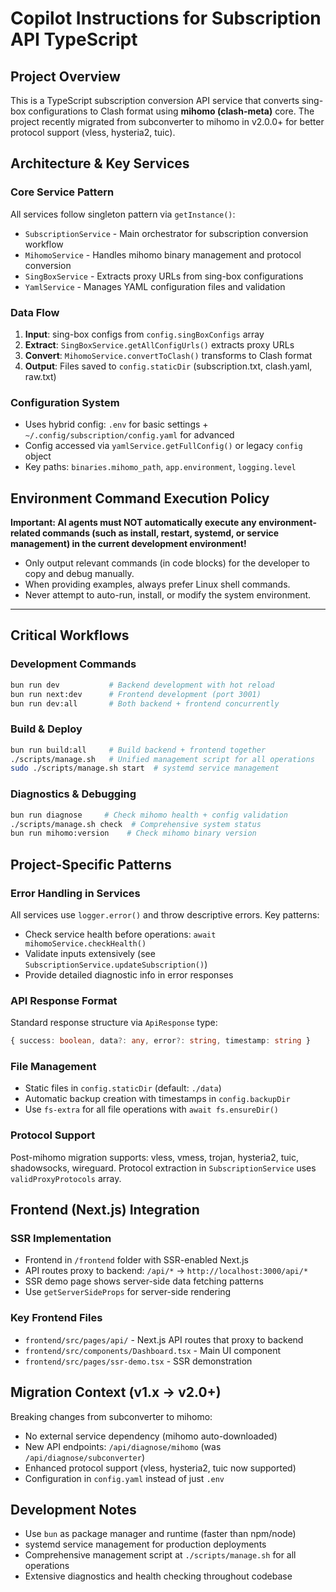 # Copilot Instructions for Subscription API TypeScript

## Project Overview
This is a TypeScript subscription conversion API service that converts sing-box configurations to Clash format using **mihomo (clash-meta)** core. The project recently migrated from subconverter to mihomo in v2.0.0+ for better protocol support (vless, hysteria2, tuic).

## Architecture & Key Services

### Core Service Pattern
All services follow singleton pattern via `getInstance()`:
- `SubscriptionService` - Main orchestrator for subscription conversion workflow
- `MihomoService` - Handles mihomo binary management and protocol conversion  
- `SingBoxService` - Extracts proxy URLs from sing-box configurations
- `YamlService` - Manages YAML configuration files and validation

### Data Flow
1. **Input**: sing-box configs from `config.singBoxConfigs` array
2. **Extract**: `SingBoxService.getAllConfigUrls()` extracts proxy URLs
3. **Convert**: `MihomoService.convertToClash()` transforms to Clash format
4. **Output**: Files saved to `config.staticDir` (subscription.txt, clash.yaml, raw.txt)

### Configuration System
- Uses hybrid config: `.env` for basic settings + `~/.config/subscription/config.yaml` for advanced
- Config accessed via `yamlService.getFullConfig()` or legacy `config` object
- Key paths: `binaries.mihomo_path`, `app.environment`, `logging.level`



## Environment Command Execution Policy

**Important: AI agents must NOT automatically execute any environment-related commands (such as install, restart, systemd, or service management) in the current development environment!**

- Only output relevant commands (in code blocks) for the developer to copy and debug manually.
- When providing examples, always prefer Linux shell commands.
- Never attempt to auto-run, install, or modify the system environment.

---

## Critical Workflows

### Development Commands
```bash
bun run dev           # Backend development with hot reload
bun run next:dev      # Frontend development (port 3001)
bun run dev:all       # Both backend + frontend concurrently
```

### Build & Deploy
```bash
bun run build:all     # Build backend + frontend together
./scripts/manage.sh   # Unified management script for all operations
sudo ./scripts/manage.sh start  # systemd service management
```

### Diagnostics & Debugging
```bash
bun run diagnose     # Check mihomo health + config validation
./scripts/manage.sh check  # Comprehensive system status
bun run mihomo:version    # Check mihomo binary version
```

## Project-Specific Patterns

### Error Handling in Services
All services use `logger.error()` and throw descriptive errors. Key patterns:
- Check service health before operations: `await mihomoService.checkHealth()`
- Validate inputs extensively (see `SubscriptionService.updateSubscription()`)
- Provide detailed diagnostic info in error responses

### API Response Format
Standard response structure via `ApiResponse` type:
```typescript
{ success: boolean, data?: any, error?: string, timestamp: string }
```

### File Management
- Static files in `config.staticDir` (default: `./data`)
- Automatic backup creation with timestamps in `config.backupDir`
- Use `fs-extra` for all file operations with `await fs.ensureDir()`

### Protocol Support
Post-mihomo migration supports: vless, vmess, trojan, hysteria2, tuic, shadowsocks, wireguard.
Protocol extraction in `SubscriptionService` uses `validProxyProtocols` array.

## Frontend (Next.js) Integration

### SSR Implementation
- Frontend in `/frontend` folder with SSR-enabled Next.js
- API routes proxy to backend: `/api/*` → `http://localhost:3000/api/*`
- SSR demo page shows server-side data fetching patterns
- Use `getServerSideProps` for server-side rendering

### Key Frontend Files
- `frontend/src/pages/api/` - Next.js API routes that proxy to backend
- `frontend/src/components/Dashboard.tsx` - Main UI component
- `frontend/src/pages/ssr-demo.tsx` - SSR demonstration

## Migration Context (v1.x → v2.0+)
Breaking changes from subconverter to mihomo:
- No external service dependency (mihomo auto-downloaded)
- New API endpoints: `/api/diagnose/mihomo` (was `/api/diagnose/subconverter`)
- Enhanced protocol support (vless, hysteria2, tuic now supported)
- Configuration in `config.yaml` instead of just `.env`

## Development Notes
- Use `bun` as package manager and runtime (faster than npm/node)
- systemd service management for production deployments
- Comprehensive management script at `./scripts/manage.sh` for all operations
- Extensive diagnostics and health checking throughout codebase
